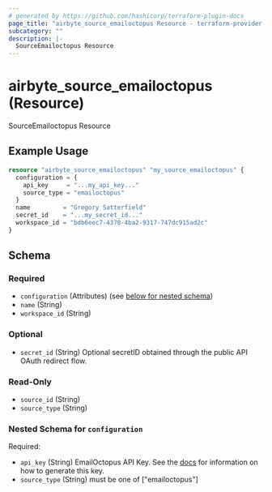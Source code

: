 ```yaml
---
# generated by https://github.com/hashicorp/terraform-plugin-docs
page_title: "airbyte_source_emailoctopus Resource - terraform-provider-airbyte"
subcategory: ""
description: |-
  SourceEmailoctopus Resource
---
```


# airbyte_source_emailoctopus (Resource)

SourceEmailoctopus Resource

## Example Usage

```terraform
resource "airbyte_source_emailoctopus" "my_source_emailoctopus" {
  configuration = {
    api_key     = "...my_api_key..."
    source_type = "emailoctopus"
  }
  name         = "Gregory Satterfield"
  secret_id    = "...my_secret_id..."
  workspace_id = "bdb6eec7-4378-4ba2-9317-747dc915ad2c"
}
```

<!-- schema generated by tfplugindocs -->
## Schema

### Required

- `configuration` (Attributes) (see [below for nested schema](#nestedatt--configuration))
- `name` (String)
- `workspace_id` (String)

### Optional

- `secret_id` (String) Optional secretID obtained through the public API OAuth redirect flow.

### Read-Only

- `source_id` (String)
- `source_type` (String)

<a id="nestedatt--configuration"></a>
### Nested Schema for `configuration`

Required:

- `api_key` (String) EmailOctopus API Key. See the <a href="https://help.emailoctopus.com/article/165-how-to-create-and-delete-api-keys">docs</a> for information on how to generate this key.
- `source_type` (String) must be one of ["emailoctopus"]


